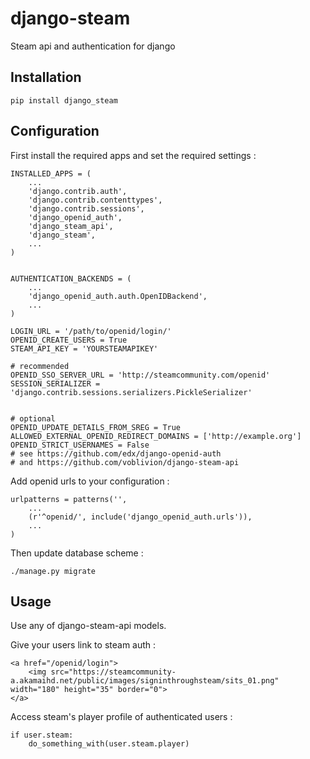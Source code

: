 # django-steam

Steam api and authentication for django

## Installation

```
pip install django_steam
```

## Configuration

First install the required apps and set the required settings :
```
INSTALLED_APPS = (
    ...
    'django.contrib.auth',
    'django.contrib.contenttypes',
    'django.contrib.sessions',
    'django_openid_auth',
    'django_steam_api',
    'django_steam',
    ...
)


AUTHENTICATION_BACKENDS = (
    ...
    'django_openid_auth.auth.OpenIDBackend',
    ...
)

LOGIN_URL = '/path/to/openid/login/'
OPENID_CREATE_USERS = True
STEAM_API_KEY = 'YOURSTEAMAPIKEY'

# recommended
OPENID_SSO_SERVER_URL = 'http://steamcommunity.com/openid'
SESSION_SERIALIZER = 'django.contrib.sessions.serializers.PickleSerializer'


# optional
OPENID_UPDATE_DETAILS_FROM_SREG = True
ALLOWED_EXTERNAL_OPENID_REDIRECT_DOMAINS = ['http://example.org']
OPENID_STRICT_USERNAMES = False
# see https://github.com/edx/django-openid-auth
# and https://github.com/voblivion/django-steam-api
```

Add openid urls to your configuration :
```
urlpatterns = patterns('',
    ...
    (r'^openid/', include('django_openid_auth.urls')),
    ...
)
```


Then update database scheme  :
```
./manage.py migrate
```

## Usage

Use any of django-steam-api models.

Give your users link to steam auth :
```
<a href="/openid/login">
    <img src="https://steamcommunity-a.akamaihd.net/public/images/signinthroughsteam/sits_01.png" width="180" height="35" border="0">
</a>
```

Access steam's player profile of authenticated users :
```
if user.steam:
    do_something_with(user.steam.player)
```
